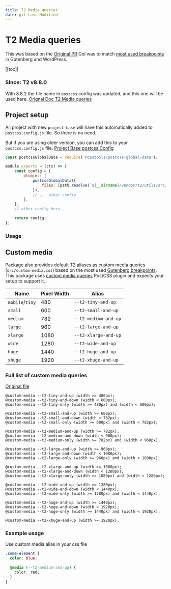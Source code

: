 ```yaml
---
title: T2 Media queries
date: git Last Modified
---
```


# T2 Media queries
This was based on the [Original PR](https://github.com/DekodeInteraktiv/T2/pull/4992)
Gol was to match [most used breakpoints](https://github.com/WordPress/gutenberg/blob/d8545b29b5224207546d7b31dbd8502f804f439b/packages/base-styles/_breakpoints.scss#L5) in Gutenberg and WordPress.

[[toc]]

### Since: T2 v8.8.0

With 8.8.2 the file name in `postcss` config was updated, and this one will be used here.
[Orignal Doc T2 Media queries](https://t2.teft.io/packages/utils.html#custom-media)

## Project setup

All project with new `project-base` will have this automatically added to `postcss.config.js` file.
So there is no need.

But if you are using older version, you can add this to your `postcss.config.js` file.
[Project Base postcss Config](https://github.com/DekodeInteraktiv/project-base/blob/main/postcss.config.js)
```js
const postcssGlobalData = require('@csstools/postcss-global-data');

module.exports = (ctx) => {
	const config = {
		plugins: [
			postcssGlobalData({
				files: [path.resolve(`${__dirname}/vendor/t2/utils/src/custom-media.css`)],
			}),
			// ... other config 
		],
	};
	// other config here...

	return config;
};
```

### Usage

## Custom media
Package also provides default T2 aliases as custom media queries (`src/custom-media.css`) based on the most used [Gutenberg breakpoints](https://github.com/WordPress/gutenberg/blob/master/packages/base-styles/_breakpoints.scss). This package uses [custom media queries](https://preset-env.cssdb.org/features#custom-media-queries) PostCSS plugin and expects your setup to support it.

| Name            | Pixel Width | Alias                |
| --------------- | ----------- | -------------------- |
| `mobile`/`tiny` | 480         | `--t2-tiny-and-up`   |
| `small`         | 600         | `--t2-small-and-up`  |
| `medium`        | 782         | `--t2-medium-and-up` |
| `large`         | 960         | `--t2-large-and-up`  |
| `xlarge`        | 1080        | `--t2-xlarge-and-up` |
| `wide`          | 1280        | `--t2-wide-and-up`   |
| `huge`          | 1440        | `--t2-huge-and-up`   |
| `xhuge`         | 1920        | `--t2-xhuge-and-up`  |

### Full list of custom media queries
[Original file](https://github.com/DekodeInteraktiv/T2/blob/main/packages/utils/src/custom-media.css)

```postcss
@custom-media --t2-tiny-and-up (width >= 480px);
@custom-media --t2-tiny-and-down (width < 600px);
@custom-media --t2-tiny-only (width >= 480px) and (width < 600px);

@custom-media --t2-small-and-up (width >= 600px);
@custom-media --t2-small-and-down (width < 782px);
@custom-media --t2-small-only (width >= 600px) and (width < 782px);

@custom-media --t2-medium-and-up (width >= 782px);
@custom-media --t2-medium-and-down (width < 960px);
@custom-media --t2-medium-only (width >= 782px) and (width < 960px);

@custom-media --t2-large-and-up (width >= 960px);
@custom-media --t2-large-and-down (width < 1080px);
@custom-media --t2-large-only (width >= 960px) and (width < 1080px);

@custom-media --t2-xlarge-and-up (width >= 1080px);
@custom-media --t2-xlarge-and-down (width < 1280px);
@custom-media --t2-xlarge-only (width >= 1080px) and (width < 1280px);

@custom-media --t2-wide-and-up (width >= 1280px);
@custom-media --t2-wide-and-down (width < 1440px);
@custom-media --t2-wide-only (width >= 1280px) and (width < 1440px);

@custom-media --t2-huge-and-up (width >= 1440px);
@custom-media --t2-huge-and-down (width < 1920px);
@custom-media --t2-huge-only (width >= 1440px) and (width < 1920px);

@custom-media --t2-xhuge-and-up (width >= 1920px);
```

### Example usage
Use custom media alias in your css file

```css
.some-element {
  color: blue;

  @media (--t2-medium-and-up) {
    color: red;
  }
}
```